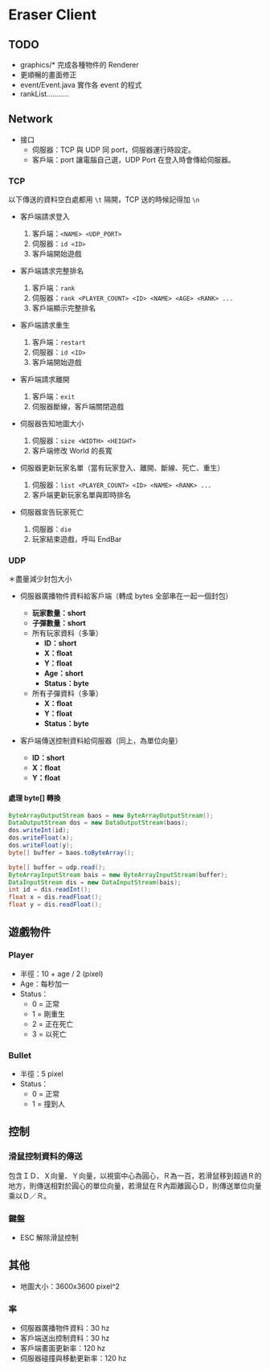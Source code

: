 # Eraser Client

## TODO
- graphics/* 完成各種物件的 Renderer
- 更順暢的畫面修正
- event/Event.java 實作各 event 的程式
- rankList...........

## Network

- 接口
    - 伺服器：TCP 與 UDP 同 port，伺服器運行時設定。
    - 客戶端：port 讓電腦自己選，UDP Port 在登入時會傳給伺服器。

### TCP

以下傳送的資料空白處都用 `\t` 隔開，TCP 送的時候記得加 `\n`

- 客戶端請求登入
    1. 客戶端：`<NAME> <UDP_PORT>`
    2. 伺服器：`id <ID>`
    3. 客戶端開始遊戲

- 客戶端請求完整排名
    1. 客戶端：`rank`
    2. 伺服器：`rank <PLAYER_COUNT> <ID> <NAME> <AGE> <RANK> ...`
    3. 客戶端顯示完整排名

- 客戶端請求重生
    1. 客戶端：`restart`
    2. 伺服器：`id <ID>`
    3. 客戶端開始遊戲

- 客戶端請求離開
    1. 客戶端：`exit`
    2. 伺服器斷線，客戶端關閉遊戲

- 伺服器告知地圖大小
	1. 伺服器：`size <WIDTH> <HEIGHT>`
	2. 客戶端修改 World 的長寬

- 伺服器更新玩家名單（當有玩家登入、離開、斷線、死亡、重生）
    1. 伺服器：`list <PLAYER_COUNT> <ID> <NAME> <RANK> ...`
    2. 客戶端更新玩家名單與即時排名

- 伺服器宣告玩家死亡
    1. 伺服器：`die`
    2. 玩家結束遊戲，呼叫 EndBar


### UDP

＊盡量減少封包大小

- 伺服器廣播物件資料給客戶端（轉成 bytes 全部串在一起一個封包）
    - **玩家數量：short**
    - **子彈數量：short**
    - 所有玩家資料（多筆）
        - **ID：short**
        - **X：float**
        - **Y：float**
        - **Age：short**
        - **Status：byte**
    - 所有子彈資料（多筆）
        - **X：float**
        - **Y：float**
        - **Status：byte**

- 客戶端傳送控制資料給伺服器（同上，為單位向量）
    - **ID：short**
    - **X：float**
    - **Y：float**

#### 處理 byte[] 轉換

``` java
ByteArrayOutputStream baos = new ByteArrayOutputStream();
DataOutputStream dos = new DataOutputStream(baos);
dos.writeInt(id);
dos.writeFloat(x);
dos.writeFloat(y);
byte[] buffer = baos.toByteArray();
```

``` java
byte[] buffer = udp.read();
ByteArrayInputStream bais = new ByteArrayInputStream(buffer);
DataInputStream dis = new DataInputStream(bais);
int id = dis.readInt();
float x = dis.readFloat();
float y = dis.readFloat();
```

## 遊戲物件

### Player

- 半徑：10 + age / 2 (pixel)
- Age：每秒加一
- Status：
    - 0 = 正常
    - 1 = 剛重生
    - 2 = 正在死亡
    - 3 = 以死亡

### Bullet

- 半徑：5 pixel
- Status：
    - 0 = 正常
    - 1 = 撞到人

## 控制

### 滑鼠控制資料的傳送
包含ＩＤ、Ｘ向量、Ｙ向量，以視窗中心為圓心，Ｒ為一百，若滑鼠移到超過Ｒ的地方，則傳送相對於圓心的單位向量，若滑鼠在Ｒ內距離圓心Ｄ，則傳送單位向量乘以Ｄ／Ｒ。

### 鍵盤
- ESC 解除滑鼠控制

## 其他
- 地圖大小：3600x3600 pixel^2

### 率
- 伺服器廣播物件資料：30 hz
- 客戶端送出控制資料：30 hz
- 客戶端畫面更新率：120 hz
- 伺服器碰撞與移動更新率：120 hz
